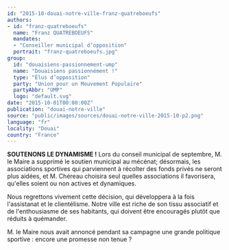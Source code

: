 ```yaml
---
id: "2015-10-douai-notre-ville-franz-quatreboeufs"
authors:
- id: "franz-quatreboeufs"
  name: "Franz QUATREBOEUFS"
  mandates: 
  - "Conseiller municipal d’opposition"
  portrait: "franz-quatreboeufs.jpg"
group:
  id: "douaisiens-passionnement-ump"
  name: "Douaisiens passionnément !"
  type: "Élus d’opposition"
  party: "Union pour un Mouvement Populaire"
  partyAbbr: "UMP"
  logo: "default.svg"
date: "2015-10-01T00:00:00Z"
publication: "douai-notre-ville"
source: "public/images/sources/douai-notre-ville-2015-10-p2.png"
language: "fr"
locality: "Douai"
country: "France"
---
```


**SOUTENONS LE DYNAMISME !**
Lors du conseil municipal de septembre, M. le Maire a supprimé le soutien municipal au mécénat; désormais, les associations sportives qui parviennent à récolter des fonds privés ne seront plus aidées, et M. Chéreau choisira seul quelles associations il favorisera, qu'elles soient ou non actives et dynamiques.

Nous regrettons vivement cette décision, qui développera à la fois l'assistanat et le clientélisme. Notre ville est riche de son tissu associatif et de l'enthousiasme de ses habitants, qui doivent être encouragés plutôt que réduits à quémander.

M. le Maire nous avait annoncé pendant sa campagne une grande politique sportive : encore une promesse non tenue ?
